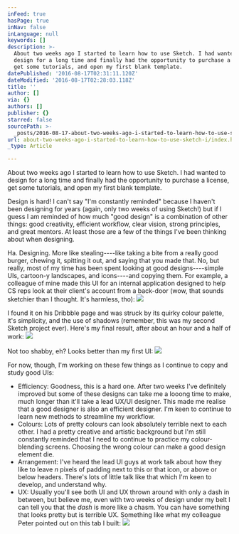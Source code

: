 ```yaml
---
inFeed: true
hasPage: true
inNav: false
inLanguage: null
keywords: []
description: >-
  About two weeks ago I started to learn how to use Sketch. I had wanted to
  design for a long time and finally had the opportunity to purchase a license,
  get some tutorials, and open my first blank template. 
datePublished: '2016-08-17T02:31:11.120Z'
dateModified: '2016-08-17T02:28:03.118Z'
title: ''
author: []
via: {}
authors: []
publisher: {}
starred: false
sourcePath: >-
  _posts/2016-08-17-about-two-weeks-ago-i-started-to-learn-how-to-use-sketch-i.md
url: about-two-weeks-ago-i-started-to-learn-how-to-use-sketch-i/index.html
_type: Article

---
```

About two weeks ago I started to learn how to use Sketch. I had wanted to design for a long time and finally had the opportunity to purchase a license, get some tutorials, and open my first blank template. 

Design is hard! I can't say "I'm constantly reminded" because I haven't been designing for years (again, only two weeks of using Sketch!) but if I guess I am reminded of how much "good design" is a combination of other things: good creativity, efficient workflow, clear vision, strong principles, and great mentors. At least those are a few of the things I've been thinking about when designing.

Ha. Designing. More like stealing----like taking a bite from a really good burger, chewing it, spitting it out, and saying that you made that. No, but really, most of my time has been spent looking at good designs----simple UIs, cartoon-y landscapes, and icons----and copying them. For example, a colleague of mine made this UI for an internal application designed to help CS reps look at their client's account from a back-door (wow, that sounds sketchier than I thought. It's harmless, tho):
![](https://the-grid-user-content.s3-us-west-2.amazonaws.com/fef17fc5-aebd-4bf2-9132-853a32b8d501.png)

I found it on his Dribbble page and was struck by its quirky colour palette, it's simplicity, and the use of shadows (remember, this was my second Sketch project ever). Here's my final result, after about an hour and a half of work:
![](https://the-grid-user-content.s3-us-west-2.amazonaws.com/f61a59fe-a995-4c9a-ba55-5b7b9a20a202.png)

Not too shabby, eh? Looks better than my first UI:
![](https://the-grid-user-content.s3-us-west-2.amazonaws.com/64922cfd-47c4-4867-95d2-b0a38007f0af.png)

For now, though, I'm working on these few things as I continue to copy and study good UIs:

* Efficiency: Goodness, this is a hard one. After two weeks I've definitely improved but some of these designs can take me a looong time to make, much longer than it'll take a lead UX/UI designer. This made me realise that a good designer is also an efficient designer. I'm keen to continue to learn new methods to streamline my workflow.
* Colours: Lots of pretty colours can look absolutely terrible next to each other. I had a pretty creative and artistic background but I'm still constantly reminded that I need to continue to practice my colour-blending screens. Choosing the wrong colour can make a good design element die.
* Arrangement: I've heard the lead UI guys at work talk about how they like to leave _n_ pixels of padding next to this or that icon, or above or below headers. There's lots of little talk like that which I'm keen to develop, and understand why.
* UX: Usually you'll see both UI and UX thrown around with only a dash in between, but believe me, even with two weeks of design under my belt I can tell you that the _dash_ is more like a chasm. You can have something that looks pretty but is terrible UX. Something like what my colleague Peter pointed out on this tab I built:
![](https://the-grid-user-content.s3-us-west-2.amazonaws.com/097bcce8-ed34-4fc8-9b52-f8fe87cd61dc.png)